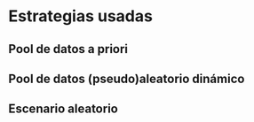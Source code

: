 # Estrategias usadas

## Pool de datos a priori

## Pool de datos (pseudo)aleatorio dinámico

## Escenario aleatorio
